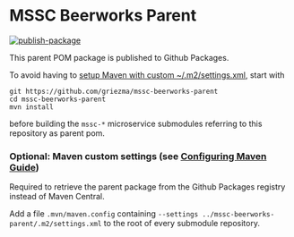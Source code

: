 # MSSC Beerworks Parent

[![publish-package](https://github.com/griezma/mssc-beerworks-parent/workflows/publish-package/badge.svg)](https://github.com/griezma/mssc-beerworks-parent/actions)

This parent POM package is published to Github Packages.

To avoid having to [setup Maven with custom ~/.m2/settings.xml](/.m2/settings.xml), start with
```
git https://github.com/griezma/mssc-beerworks-parent
cd mssc-beerworks-parent
mvn install
```
before building the `mssc-*` microservice submodules referring to this repository as parent pom.

### Optional: Maven custom settings (see [Configuring Maven Guide](https://maven.apache.org/guides/mini/guide-configuring-maven.html))
Required to retrieve the parent package from the Github Packages registry instead of Maven Central.

Add a file `.mvn/maven.config` containing `--settings ../mssc-beerworks-parent/.m2/settings.xml` to the root of every submodule repository.


